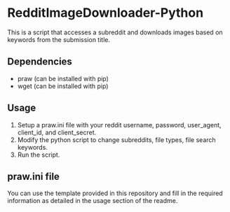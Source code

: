 # RedditImageDownloader-Python
This is a script that accesses a subreddit and downloads images based on keywords from the submission title.

## Dependencies
- praw (can be installed with pip)
- wget (can be installed with pip)

## Usage
1) Setup a praw.ini file with your reddit username, password, user_agent, client_id, and client_secret.
2) Modify the python script to change subreddits, file types, file search keywords.
3) Run the script.

## praw.ini file
You can use the template provided in this repository and fill in the required information as detailed in the usage section of the readme.
